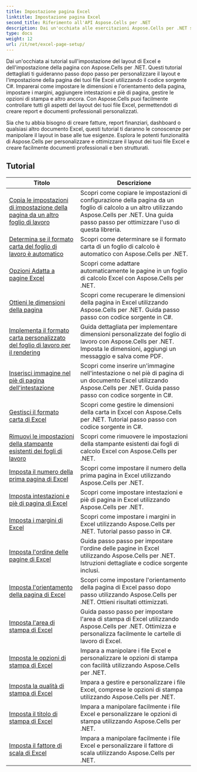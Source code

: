 ```yaml
---
title: Impostazione pagina Excel
linktitle: Impostazione pagina Excel
second_title: Riferimento all'API Aspose.Cells per .NET
description: Dai un'occhiata alle esercitazioni Aspose.Cells per .NET sull'impostazione del layout di pagina di Excel. Personalizza i tuoi file Excel con facilità.
type: docs
weight: 12
url: /it/net/excel-page-setup/
---
```

Dai un'occhiata ai tutorial sull'impostazione del layout di Excel e dell'impostazione della pagina con Aspose.Cells per .NET. Questi tutorial dettagliati ti guideranno passo dopo passo per personalizzare il layout e l'impostazione della pagina dei tuoi file Excel utilizzando il codice sorgente C#. Imparerai come impostare le dimensioni e l'orientamento della pagina, impostare i margini, aggiungere intestazioni e piè di pagina, gestire le opzioni di stampa e altro ancora. Con Aspose.Cells puoi facilmente controllare tutti gli aspetti del layout dei tuoi file Excel, permettendoti di creare report e documenti professionali personalizzati.

Sia che tu abbia bisogno di creare fatture, report finanziari, dashboard o qualsiasi altro documento Excel, questi tutorial ti daranno le conoscenze per manipolare il layout in base alle tue esigenze. Esplora le potenti funzionalità di Aspose.Cells per personalizzare e ottimizzare il layout dei tuoi file Excel e creare facilmente documenti professionali e ben strutturati.

## Tutorial 
| Titolo | Descrizione |
| --- | --- |
| [Copia le impostazioni di impostazione della pagina da un altro foglio di lavoro](./copy-page-setup-settings-from-other-worksheet/) | Scopri come copiare le impostazioni di configurazione della pagina da un foglio di calcolo a un altro utilizzando Aspose.Cells per .NET. Una guida passo passo per ottimizzare l'uso di questa libreria. |  
| [Determina se il formato carta del foglio di lavoro è automatico](./determine-if-paper-size-of-worksheet-is-automatic/) | Scopri come determinare se il formato carta di un foglio di calcolo è automatico con Aspose.Cells per .NET. |  
| [Opzioni Adatta a pagine Excel](./fit-to-excel-pages-options/) | Scopri come adattare automaticamente le pagine in un foglio di calcolo Excel con Aspose.Cells per .NET. |  
| [Ottieni le dimensioni della pagina](./get-page-dimensions/) | Scopri come recuperare le dimensioni della pagina in Excel utilizzando Aspose.Cells per .NET. Guida passo passo con codice sorgente in C#. |  
| [Implementa il formato carta personalizzato del foglio di lavoro per il rendering](./implement-custom-paper-size-of-worksheet-for-rendering/) | Guida dettagliata per implementare dimensioni personalizzate del foglio di lavoro con Aspose.Cells per .NET. Imposta le dimensioni, aggiungi un messaggio e salva come PDF. |  
| [Inserisci immagine nel piè di pagina dell'intestazione](./insert-image-in-header-footer/) | Scopri come inserire un'immagine nell'intestazione o nel piè di pagina di un documento Excel utilizzando Aspose.Cells per .NET. Guida passo passo con codice sorgente in C#. |  
| [Gestisci il formato carta di Excel](./manage-excel-paper-size/) | Scopri come gestire le dimensioni della carta in Excel con Aspose.Cells per .NET. Tutorial passo passo con codice sorgente in C#. |  
| [Rimuovi le impostazioni della stampante esistenti dei fogli di lavoro](./remove-existing-printer-settings-of-worksheets/) | Scopri come rimuovere le impostazioni della stampante esistenti dai fogli di calcolo Excel con Aspose.Cells per .NET. |  
| [Imposta il numero della prima pagina di Excel](./set-excel-first-page-number/) | Scopri come impostare il numero della prima pagina in Excel utilizzando Aspose.Cells per .NET. |  
| [Imposta intestazioni e piè di pagina di Excel](./set-excel-headers-and-footers/) | Scopri come impostare intestazioni e piè di pagina in Excel utilizzando Aspose.Cells per .NET. |  
| [Imposta i margini di Excel](./set-excel-margins/) | Scopri come impostare i margini in Excel utilizzando Aspose.Cells per .NET. Tutorial passo passo in C#. |  
| [Imposta l'ordine delle pagine di Excel](./set-excel-page-order/) | Guida passo passo per impostare l'ordine delle pagine in Excel utilizzando Aspose.Cells per .NET. Istruzioni dettagliate e codice sorgente inclusi. |  
| [Imposta l'orientamento della pagina di Excel](./set-excel-page-orientation/) | Scopri come impostare l'orientamento della pagina di Excel passo dopo passo utilizzando Aspose.Cells per .NET. Ottieni risultati ottimizzati. |  
| [Imposta l'area di stampa di Excel](./set-excel-print-area/) | Guida passo passo per impostare l'area di stampa di Excel utilizzando Aspose.Cells per .NET. Ottimizza e personalizza facilmente le cartelle di lavoro di Excel. |  
| [Imposta le opzioni di stampa di Excel](./set-excel-print-options/) | Impara a manipolare i file Excel e personalizzare le opzioni di stampa con facilità utilizzando Aspose.Cells per .NET. |  
| [Imposta la qualità di stampa di Excel](./set-excel-print-quality/) | Impara a gestire e personalizzare i file Excel, comprese le opzioni di stampa utilizzando Aspose.Cells per .NET. |  
| [Imposta il titolo di stampa di Excel](./set-excel-print-title/) | Impara a manipolare facilmente i file Excel e personalizzare le opzioni di stampa utilizzando Aspose.Cells per .NET. |  
| [Imposta il fattore di scala di Excel](./set-excel-scaling-factor/) | Impara a manipolare facilmente i file Excel e personalizzare il fattore di scala utilizzando Aspose.Cells per .NET. |  